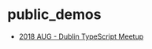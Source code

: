 # public_demos

- [2018 AUG - Dublin TypeScript Meetup](https://github.com/WolkSoftwareLtd/public_demos/tree/master/events/dublin_typescript_meetup/2018_AUG)
